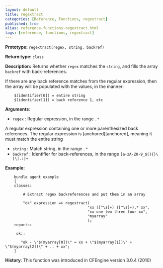 ```yaml
---
layout: default
title: regextract
categories: [Reference, Functions, regextract]
published: true
alias: reference-functions-regextract.html
tags: [reference, functions, regextract]
---
```


**Prototype**: `regextract(regex, string, backref)`

**Return type**: `class`

**Description:** Returns whether `regex` matches the `string`, and fills the array `backref` with back-references.

If there are any back reference matches from the regular expression, then the array will be populated with the values, in the manner:

```cf3
    $(identifier[0]) = entire string
    $(identifier[1]) = back reference 1, etc
```

**Arguments**:

* `regex` : Regular expression, in the range `.*`

A regular expression containing one or more parenthesized back
references. The regular expression is [anchored][anchored], meaning it must match
the entire string

* `string` : Match string, in the range `.*`
* `backref` : Identifier for back-references, in the range
`[a-zA-Z0-9_$(){}\[\].:]+`

**Example:**

```cf3
    bundle agent example
    {
    classes:

        # Extract regex backreferences and put them in an array

        "ok" expression => regextract(
                                     "xx ([^\s]+) ([^\s]+).* xx",
                                     "xx one two three four xx",
                                     "myarray"
                                     );
    reports:

     ok::

       "ok - \"$(myarray[0])\" = xx + \"$(myarray[1])\" + \"$(myarray[2])\" + .. + xx";
    }
```

**History**: This function was introduced in CFEngine version 3.0.4
(2010)
